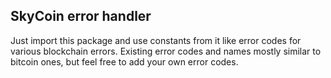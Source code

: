 ## SkyCoin error handler

Just import this package and use constants from it like error codes for various blockchain errors.
Existing error codes and names mostly similar to bitcoin ones, but feel free to add your own error codes.